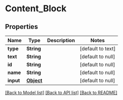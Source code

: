 # Content_Block
## Properties

| Name | Type | Description | Notes |
|------------ | ------------- | ------------- | -------------|
| **type** | **String** |  | [default to text] |
| **text** | **String** |  | [default to null] |
| **id** | **String** |  | [default to null] |
| **name** | **String** |  | [default to null] |
| **input** | [**Object**](.md) |  | [default to null] |

[[Back to Model list]](../README.md#documentation-for-models) [[Back to API list]](../README.md#documentation-for-api-endpoints) [[Back to README]](../README.md)

